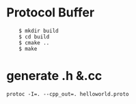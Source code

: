 Protocol Buffer
============

	    $ mkdir build
	    $ cd build
	    $ cmake ..
	    $ make

generate .h &.cc
============
	protoc -I=. --cpp_out=. helloworld.proto
	


